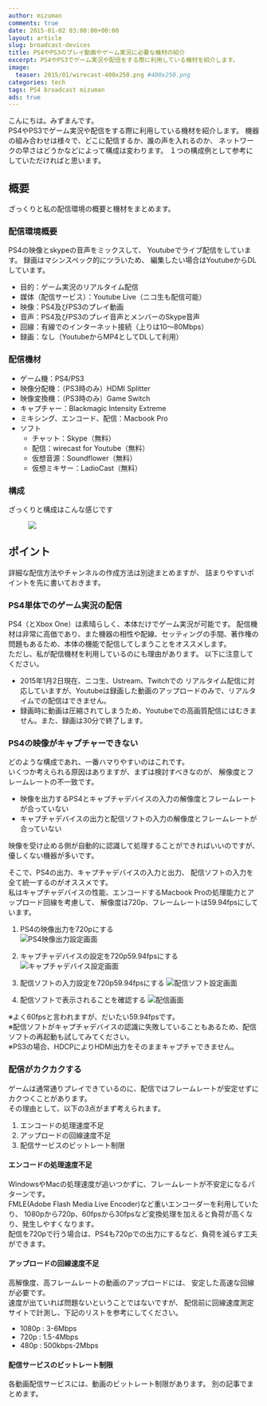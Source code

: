 ```yaml
---
author: mizuman
comments: true
date: 2015-01-02 03:00:00+00:00
layout: article
slug: broadcast-devices
title: PS4やPS3のプレイ動画やゲーム実況に必要な機材の紹介
excerpt: PS4やPS3でゲーム実況や配信をする際に利用している機材を紹介します。
image:
  teaser: 2015/01/wirecast-400x250.png #400x250.png
categories: tech
tags: PS4 broadcast mizuman
ads: true
---
```


こんにちは。みずまんです。  
PS4やPS3でゲーム実況や配信をする際に利用している機材を紹介します。
機器の組み合わせは様々で、どこに配信するか、誰の声を入れるのか、
ネットワークの早さはどうかなどによって構成は変わります。
１つの構成例として参考にしていただければと思います。

<!--more-->

## 概要

ざっくりと私の配信環境の概要と機材をまとめます。

### 配信環境概要

PS4の映像とskypeの音声をミックスして、
Youtubeでライブ配信をしています。
録画はマシンスペック的にツラいため、
編集したい場合はYoutubeからDLしています。

* 目的：ゲーム実況のリアルタイム配信
* 媒体（配信サービス）：Youtube Live（ニコ生も配信可能）
* 映像：PS4及びPS3のプレイ動画
* 音声：PS4及びPS3のプレイ音声とメンバーのSkype音声
* 回線：有線でのインターネット接続（上りは10〜80Mbps）
* 録画：なし（YoutubeからMP4としてDLして利用）

### 配信機材

* ゲーム機：PS4/PS3
* 映像分配機：（PS3時のみ）HDMI Splitter
* 映像変換機：（PS3時のみ）Game Switch
* キャプチャー：Blackmagic Intensity Extreme
* ミキシング、エンコード、配信：Macbook Pro
* ソフト
  * チャット：Skype（無料）
  * 配信：wirecast for Youtube（無料）
  * 仮想音源：Soundflower（無料）
  * 仮想ミキサー：LadioCast（無料）

### 構成

ざっくりと構成はこんな感じです

<figure>
  <img src="/images/2015/01/rec-configuration.jpg">
</figure>

## ポイント

詳細な配信方法やチャンネルの作成方法は別途まとめますが、
詰まりやすいポイントを先に書いておきます。

### PS4単体でのゲーム実況の配信

PS4（とXbox One）は素晴らしく、本体だけでゲーム実況が可能です。
配信機材は非常に高価であり、また機器の相性や配線、セッティングの手間、著作権の問題もあるため、本体の機能で配信してしまうことをオススメします。  
ただし、私が配信機材を利用しているのにも理由があります。
以下に注意してください。

* 2015年1月2日現在、ニコ生、Ustream、Twitchでの
リアルタイム配信に対応していますが、Youtubeは録画した動画のアップロードのみで、リアルタイムでの配信はできません。  
* 録画時に動画は圧縮されてしまうため、Youtubeでの高画質配信にはむきません。また、録画は30分で終了します。

### PS4の映像がキャプチャーできない

どのような構成であれ、一番ハマりやすいのはこれです。  
いくつか考えられる原因はありますが、まずは検討すべきなのが、
解像度とフレームレートの不一致です。

* 映像を出力するPS4とキャプチャデバイスの入力の解像度とフレームレートが合っていない
* キャプチャデバイスの出力と配信ソフトの入力の解像度とフレームレートが合っていない

映像を受け止める側が自動的に認識して処理することができればいいのですが、
優しくない機器が多いです。

そこで、PS4の出力、キャプチャデバイスの入力と出力、
配信ソフトの入力を全て統一するのがオススメです。  
私はキャプチャデバイスの性能、エンコードするMacbook Proの処理能力とアップロード回線を考慮して、
解像度は720p、フレームレートは59.94fpsにしています。

1. PS4の映像出力を720pにする  
![PS4映像出力設定画面](/images/2015/01/PS4-display-config.jpg "PS4映像出力設定画面")

1. キャプチャデバイスの設定を720p59.94fpsにする  
![キャプチャデバイス設定画面](/images/2015/01/capture-config.png "キャプチャデバイス設定画面")

1. 配信ソフトの入力設定を720p59.94fpsにする
![配信ソフト設定画面](/images/2015/01/wirecast-config.png "配信ソフト設定画面")

1. 配信ソフトで表示されることを確認する
![配信画面](/images/2015/01/wirecast.png "配信画面")

※よく60fpsと言われますが、だいたい59.94fpsです。  
※配信ソフトがキャプチャデバイスの認識に失敗していることもあるため、配信ソフトの再起動も試してみてください。  
※PS3の場合、HDCPによりHDMI出力をそのままキャプチャできません。

### 配信がカクカクする

ゲームは通常通りプレイできているのに、配信ではフレームレートが安定せずにカクつくことがあります。  
その理由として、以下の3点がまず考えられます。

1. エンコードの処理速度不足
1. アップロードの回線速度不足
1. 配信サービスのビットレート制限

#### エンコードの処理速度不足

WindowsやMacの処理速度が追いつかずに、フレームレートが不安定になるパターンです。  
FMLE(Adobe Flash Media Live Encoder)など重いエンコーダーを利用していたり、
1080pから720p、60fpsから30fpsなど変換処理を加えると負荷が高くなり、発生しやすくなります。  
配信を720pで行う場合は、PS4も720pでの出力にするなど、負荷を減らす工夫ができます。

#### アップロードの回線速度不足

高解像度、高フレームレートの動画のアップロードには、
安定した高速な回線が必要です。  
速度が出ていれば問題ないということではないですが、
配信前に回線速度測定サイトで計測し、下記のリストを参考にしてください。

* 1080p : 3-6Mbps
* 720p : 1.5-4Mbps
* 480p : 500kbps-2Mbps

#### 配信サービスのビットレート制限

各動画配信サービスには、動画のビットレート制限があります。
別の記事でまとめます。

